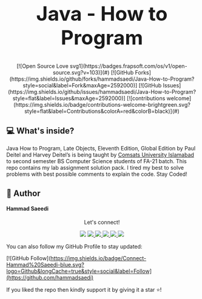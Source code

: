 <h1 align="center" style="font-size: 52px;" > Java - How to Program</h1>

<div align="center">
[![Open Source Love svg1](https://badges.frapsoft.com/os/v1/open-source.svg?v=103)](#)
[![GitHub Forks](https://img.shields.io/github/forks/hammadsaedi/Java-How-to-Program?style=social&label=Fork&maxAge=2592000)]
[![GitHub Issues](https://img.shields.io/github/issues/hammadsaedi/Java-How-to-Program?style=flat&label=Issues&maxAge=2592000)]
[![contributions welcome](https://img.shields.io/badge/contributions-welcome-brightgreen.svg?style=flat&label=Contributions&colorA=red&colorB=black)](#)
</div>



## 💻 What's inside?
Java How to Program, Late Objects, Eleventh Edition, Global Edition by Paul Deitel and Harvey Deitel’s is being taught by <a href="https://www.comsats.edu.pk/"> Comsats University Islamabad </a> to second semester BS Computer Science students of FA-21 batch. This repo contains my lab assignment solution pack. I tired my best to solve problems with best possible comments to explain the code. Stay Coded!



## 🧑 Author

#### Hammad Saeedi

<div align="center">
<p align="center">Let's connect!</p>
    <img src="https://img.shields.io/badge/Twitter-1DA1F2?style=for-the-badge&logo=twitter&logoColor=white" />
</a>

<a href="https://www.instagram.com/hammadsaedi/">
    <img src="https://img.shields.io/badge/Instagram-E4405F?style=for-the-badge&logo=instagram&logoColor=white" />
</a>

<a href="https://www.linkedin.com/in/hammadsaedi/">
    <img src="https://img.shields.io/badge/linkedin-%230077B5.svg?&style=for-the-badge&logo=linkedin&logoColor=white" />
</a>

<a href="https://hammadsaedi.medium.com/">
    <img src="https://img.shields.io/badge/Medium-12100E?style=for-the-badge&logo=medium&logoColor=white" />
</a>

<a href="https://www.facebook.com/hammadsaedi/">
    <img src="https://img.shields.io/badge/Facebook-1877F2?style=for-the-badge&logo=facebook&logoColor=white" />
</a>

<a href="https://stackoverflow.com/users/18755222/hammad-saaedi">
    <img src="https://img.shields.io/badge/Stack_Overflow-FE7A16?style=for-the-badge&logo=stack-overflow&logoColor=white" />
</a>
</div>

You can also follow my GitHub Profile to stay updated:

[![GitHub Follow](https://img.shields.io/badge/Connect-Hammad%20Saeedi-blue.svg?logo=Github&longCache=true&style=social&label=Follow](https://github.com/hammadsaedi)

If you liked the repo then kindly support it by giving it a star ⭐!
